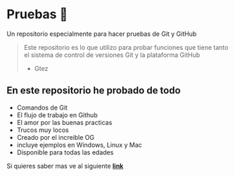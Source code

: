 # Pruebas 🧰

Un repositorio especialmente para hacer pruebas de Git y GitHub
>  Este repositorio es lo que utilizo para probar funciones que tiene tanto el sistema de control de versiones Git y la plataforma GitHub
> - Gtez

## En este repositorio he probado de todo
* Comandos de Git
* El flujo de trabajo en Github
* El amor por las buenas practicas
* Trucos muy locos
* Creado por el increible OG
* incluye ejemplos en Windows, Linux y Mac
* Disponible para todas las edades

Si quieres saber mas ve al siguiente [**link**](https://platzi.com/cursos/git-github/)